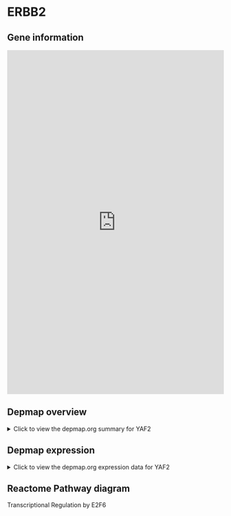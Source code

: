 <h1>ERBB2</h1>

<h2>Gene information</h2>
<iframe src="https://depmap.org/portal/gene/YAF2?tab=about" style="border:none;width:100%;height:800px"></iframe>

<h2>Depmap overview</h2>
<details>
  <summary>Click to view the depmap.org summary for YAF2</summary>
  <iframe src="https://depmap.org/portal/gene/YAF2?tab=overview" style="border:none;width:100%;height:800px"></iframe>
</details>

<h2>Depmap expression</h2>
<details>
  <summary>Click to view the depmap.org expression data for YAF2</summary>
  <iframe src="https://depmap.org/portal/gene/YAF2?tab=characterization" style="border:none;width:100%;height:800px"></iframe>
</details>



<h2>Reactome Pathway diagram</h2>
Transcriptional Regulation by E2F6
<div id="diagramHolder"></div>

<script>
    //Creating the Reactome Diagram widget
    //Take into account a proxy needs to be set up in your server side pointing to www.reactome.org
    function onReactomeDiagramReady(){  //This function is automatically called when the widget code is ready to be used
        var diagram = Reactome.Diagram.create({
            "placeHolder" : "diagramHolder",
            "width" : 900,
            "height" : 500
        });

        //Initialising it to the "Hemostasis" pathway
        diagram.loadDiagram("R-HSA-8953750");

        //Adding different listeners

        diagram.onDiagramLoaded(function (loaded) {
            console.info("Loaded ", loaded);
            diagram.flagItems("BAD");
	    diagram.flagItems("Q92934");
            if (loaded == "R-HSA-8953750") diagram.selectItem("R-HSA-8953750");
        });

     }
</script>




